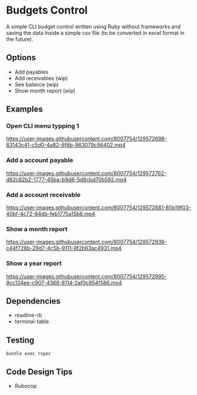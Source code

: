 # Budgets Control

A simple CLI budget control written using Ruby without frameworks and saving the data inside a simple csv file (to be converted in excel format in the future).

## Options

- Add payables
- Add receivables (wip)
- See balance (wip)
- Show month report (wip)

## Examples

### Open CLI menu typping 1

https://user-images.githubusercontent.com/8007754/129572698-83143c41-c5d0-4a82-8f6b-963079c98402.mp4

### Add a account payable

https://user-images.githubusercontent.com/8007754/129572762-d62c82b2-1777-45ba-b9d8-5d8cbd70b592.mp4

### Add a account receivable

https://user-images.githubusercontent.com/8007754/129572881-85b19f03-40bf-4c72-84db-feb1775a15b8.mp4

### Show a month report

https://user-images.githubusercontent.com/8007754/129572936-c44f728b-29d7-4c5b-9111-8f2b63ac4931.mp4

### Show a year report

https://user-images.githubusercontent.com/8007754/129572995-9cc124ee-c907-4368-8114-2af0c954f586.mp4

## Dependencies

- readline-rb
- terminal-table

## Testing

```terminal
bundle exec rspec
```

## Code Design Tips

- Rubocop
